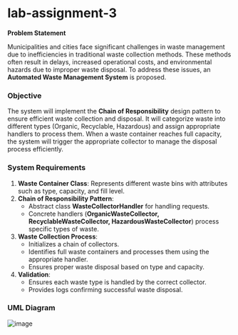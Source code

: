 # lab-assignment-3
**Problem Statement**

Municipalities and cities face significant challenges in waste management due to inefficiencies in traditional waste collection methods. These methods often result in delays, increased operational costs, and environmental hazards due to improper waste disposal. To address these issues, an **Automated Waste Management System** is proposed. 

### **Objective**
The system will implement the **Chain of Responsibility** design pattern to ensure efficient waste collection and disposal. It will categorize waste into different types (Organic, Recyclable, Hazardous) and assign appropriate handlers to process them. When a waste container reaches full capacity, the system will trigger the appropriate collector to manage the disposal process efficiently.

### **System Requirements**
1. **Waste Container Class**: Represents different waste bins with attributes such as type, capacity, and fill level.
2. **Chain of Responsibility Pattern**:
   - Abstract class **WasteCollectorHandler** for handling requests.
   - Concrete handlers (**OrganicWasteCollector, RecyclableWasteCollector, HazardousWasteCollector**) process specific types of waste.
3. **Waste Collection Process**:
   - Initializes a chain of collectors.
   - Identifies full waste containers and processes them using the appropriate handler.
   - Ensures proper waste disposal based on type and capacity.
4. **Validation**:
   - Ensures each waste type is handled by the correct collector.
   - Provides logs confirming successful waste disposal.
     
### **UML Diagram**
![image](https://github.com/user-attachments/assets/f7ce0e85-8e11-46f1-881a-ae82b70cd348)
